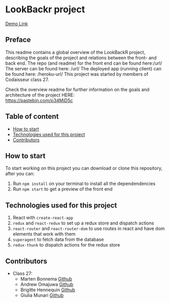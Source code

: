 # LookBackr project 
[Demo Link](./demo/demo.mp4 "Demo Link")
## Preface
This readme contains a global overview of the LookBackR project, describing the goals of the project and relations between the front- and back end. The repo (and readme) for the front end can be found here:/url/
The server can be found here: /url/
The deployed app (running client) can be found here: /heroku-url/
This project was started by members of Codaisseur class 27.

Check the overview readme for further information on the goals and architecture of the project HERE:  
https://pastebin.com/p34MiD5c

## Table of content
* [How to start](#How-to-start)
* [Technologies used for this project](#Technologies-used-for-this-project)
* [Contributors](#Contributors)

## How to start
To start working on this project you can download or clone this repository, after you can:

1. Run `npm install` on your terminal to install all the dependendencies
2. Run `npm start` to get a preview of the front end

## Technologies used for this project

1. React with `create-react-app`
2. `redux` and `react-redux` to set up a redux store and dispatch actions
3. `react-router` and `react-router-dom` to use routes in react and have dom elements that work with them
4. `superagent` to fetch data from the database 
5. `redux-thunk` to dispatch actions for the redux store

## Contributors 
* Class 27:
    * Marten Bonnema [Github](https://github.com/Fraxcelsior)
    * Andrew Omajuwa [Github](https://github.com/AndrewOmajuwa)
    * Brigitte Hennequin [Github](https://github.com/QuinB6248)
    * Giulia Munari [Github](https://github.com/Astrid88)
